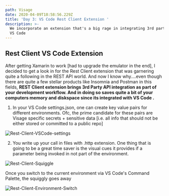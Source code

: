 ```yaml
---
path: Visage
date: 2020-04-09T18:58:56.229Z
title: 'Day 3: VS Code Rest Client Extension '
description: >-
  We incorporate an extension that's a big rage in integrating 3rd party APIs in
  VS Code
---
```

## Rest Client VS Code Extension
After getting Xamarin to work [had to upgrade the emulator in the end], I decided to get a look in for the Rest Client extension that was garnering quite a following in the REST API world. And now I know why....even though there are quite a few stellar products like Insomnia and Postman in this fields, **REST Client extension brings 3rd Party API integration as part of your development workflow. And in doing so saves quite a bit of your computers memory and diskspace since its integrated with VS Code.**

1. In your VS Code settings.json, one can create key value pairs for different environments. Ofc, the prime candidate for these pairs are Visage specific secrets + sensitive data [i.e. all info that should not be either stored or committed to a public repo]
 
![Rest-Client-VSCode-settings](Rest-Client-VSCode-settings.png)

2. You write up your call in files with .http extension. One thing that is going to be a great time saver is the visual cues it provides if a parameter being invoked in not part of the environment.

![Rest-Client-Squiggle](Rest-Client-Squiggle.png)

Once you switch to the current environment via VS Code's Command Palette, the squiggly goes away

![Rest-Client-Environment-Switch](Rest-Client-Environment-Switch.png)


